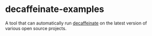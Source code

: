 # decaffeinate-examples

A tool that can automatically run [decaffeinate] on the latest version of
various open source projects.

[decaffeinate]: https://github.com/decaffeinate/decaffeinate
